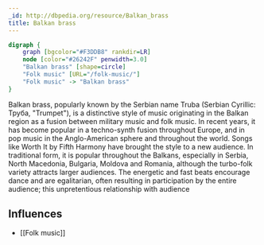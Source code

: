 ```yaml
---
_id: http://dbpedia.org/resource/Balkan_brass
title: Balkan brass
---
```


```dot
digraph {
	graph [bgcolor="#F3DDB8" rankdir=LR]
	node [color="#26242F" penwidth=3.0]
	"Balkan brass" [shape=circle]
	"Folk music" [URL="/folk-music/"]
	"Folk music" -> "Balkan brass"
}
```

Balkan brass, popularly known by the Serbian name Truba (Serbian Cyrillic: Труба, "Trumpet"), is a distinctive style of music originating in the Balkan region as a fusion between military music and folk music. In recent years, it has become popular in a techno-synth fusion throughout Europe, and in pop music in the Anglo-American sphere and throughout the world. Songs like Worth It by Fifth Harmony have brought the style to a new audience. In traditional form, it is popular throughout the Balkans, especially in Serbia, North Macedonia, Bulgaria, Moldova and Romania, although the turbo-folk variety attracts larger audiences. The energetic and fast beats encourage dance and are egalitarian, often resulting in participation by the entire audience; this unpretentious relationship with audience

## Influences
- [[Folk music]]
